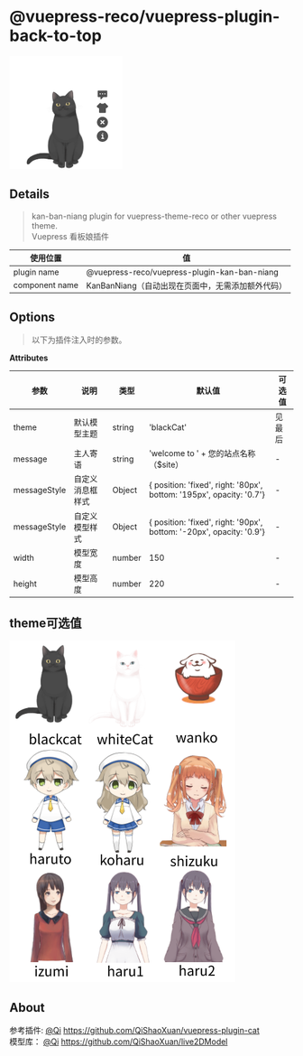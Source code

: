 # @vuepress-reco/vuepress-plugin-back-to-top

![demo.png](./images/demo.png)

## Details

> kan-ban-niang plugin for vuepress-theme-reco or other vuepress theme.  
> Vuepress 看板娘插件

|使用位置|值|
|-|-|
|plugin name|@vuepress-reco/vuepress-plugin-kan-ban-niang|
|component name|KanBanNiang（自动出现在页面中，无需添加额外代码）|

## Options

> 以下为插件注入时的参数。

**Attributes**

|参数|说明|类型|默认值|可选值|
|-|-|-|-|-|
|theme|默认模型主题|string|'blackCat'|见最后|
|message|主人寄语|string|'welcome to ' + 您的站点名称（$site）|-|
|messageStyle|自定义消息框样式|Object|{ position: 'fixed', right: '80px', bottom: '195px', opacity: '0.7'}|-|
|messageStyle|自定义模型样式|Object|{ position: 'fixed', right: '90px', bottom: '-20px', opacity: '0.9'}|-|
|width|模型宽度|number|150|-|
|height|模型高度|number|220|-|

## theme可选值

![themes.png](./images/themes.png)

## About

参考插件: [@Qi](https://github.com/QiShaoXuan) https://github.com/QiShaoXuan/vuepress-plugin-cat  
模型库： [@Qi](https://github.com/QiShaoXuan) https://github.com/QiShaoXuan/live2DModel


